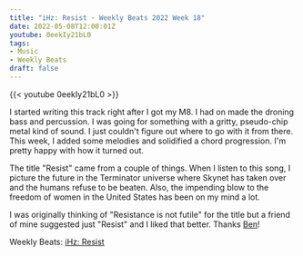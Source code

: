 ```yaml
---
title: "iHz: Resist - Weekly Beats 2022 Week 18"
date: 2022-05-08T12:00:01Z
youtube: 0eekIy21bL0
tags:
- Music
- Weekly Beats
draft: false
---
```


{{< youtube 0eekIy21bL0 >}}

I started writing this track right after I got my M8. I had on made the droning bass and percussion. I was going for something with a gritty, pseudo-chip metal kind of sound. I just couldn't figure out where to go with it from there. This week, I added some melodies and solidified a chord progression. I'm pretty happy with how it turned out.

The title "Resist" came from a couple of things. When I listen to this song, I picture the future in the Terminator universe where Skynet has taken over and the humans refuse to be beaten. Also, the impending blow to the freedom of women in the United States has been on my mind a lot.

I was originally thinking of "Resistance is not futile" for the title but a friend of mine suggested just "Resist" and I liked that better. Thanks [Ben](https://twitter.com/_bseb_)!

Weekly Beats: [iHz: Resist](https://weeklybeats.com/ihz/music/resist)
